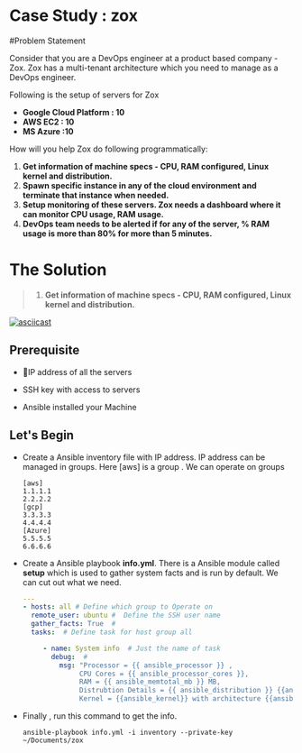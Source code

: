 # Case Study  : zox
#Problem Statement

Consider that you are a DevOps engineer at a product based company - Zox. Zox has a multi-tenant architecture which you need to manage as a DevOps engineer.  

Following is the setup of servers for Zox

- **Google Cloud Platform : 10**
- **AWS EC2 : 10**
- **MS Azure :10**

How will you help Zox do following programmatically:

1. **Get information of machine specs - CPU, RAM configured, Linux  kernel and distribution.**
2. **Spawn specific instance in any of the cloud environment and terminate that instance when needed.**
3. **Setup monitoring of these servers. Zox needs a dashboard where it can monitor CPU usage, RAM usage.**
4. **DevOps team needs to be alerted if for any of the server, % RAM usage is more than 80% for more than 5 minutes.**





# The Solution 

> 1. **Get information of machine specs - CPU, RAM configured, Linux  kernel and distribution.**

[![asciicast](https://asciinema.org/a/JdVxkhcitfBHzE91FdwhRldkX.png)](https://asciinema.org/a/JdVxkhcitfBHzE91FdwhRldkX)

## Prerequisite

- IP address  of all the servers


- SSH key with access to servers
- Ansible installed your Machine

## Let's Begin

- Create a Ansible inventory file with IP address. IP address can be managed in groups. Here [aws] is a group . We can operate on groups  

  ```
  [aws]
  1.1.1.1
  2.2.2.2
  [gcp]
  3.3.3.3
  4.4.4.4
  [Azure]
  5.5.5.5
  6.6.6.6
  ```

- Create a Ansible playbook **info.yml**. There is a Ansible  module called **setup** which is used to gather system facts and is run by default. We can cut out what we need.

  ```yaml
  ---
  - hosts: all # Define which group to Operate on
    remote_user: ubuntu #  Define the SSH user name
    gather_facts: True  #
    tasks:  # Define task for host group all

       - name: System info  # Just the name of task 
         debug:  # 
           msg: "Processor = {{ ansible_processor }} ,
                CPU Cores = {{ ansible_processor_cores }},
                RAM = {{ ansible_memtotal_mb }} MB,
                Distrubtion Details = {{ ansible_distribution }} {{ansible_distribution_version}} {{ansible_distribution_release}},
                Kernel = {{ansible_kernel}} with architecture {{ansible_architecture}} "

  ```

- Finally , run this command to get the info.

  ```
  ansible-playbook info.yml -i inventory --private-key ~/Documents/zox
  ```

  ​